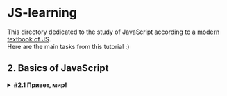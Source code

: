 # JS-learning
This directory dedicated to the study of JavaScript according to a [modern textbook of JS](https://learn.javascript.ru/).    
Here are the main tasks from this tutorial :)  
## 2. Basics of JavaScript  
<details><summary> <a https://learn.javascript.ru/hello-world"><b>#2.1 Привет, мир!</b></a></summary>

</details>
